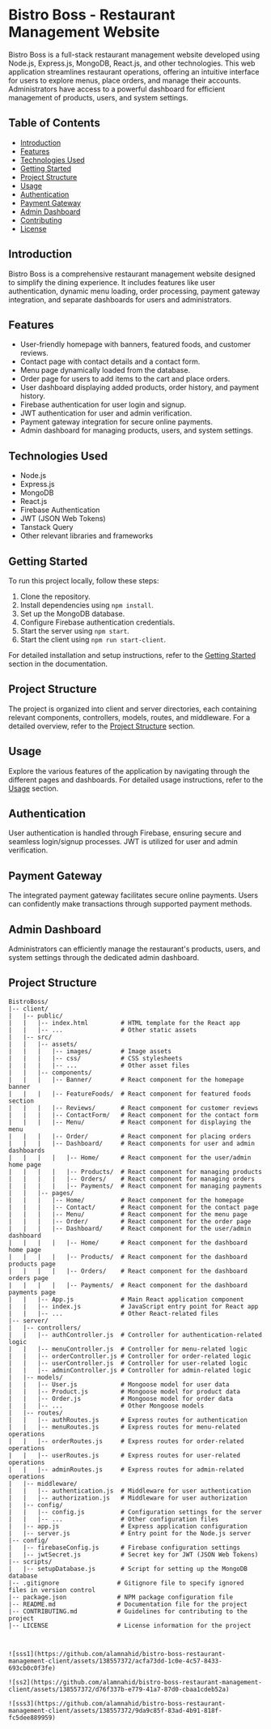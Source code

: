 # Bistro Boss - Restaurant Management Website

Bistro Boss is a full-stack restaurant management website developed using Node.js, Express.js, MongoDB, React.js, and other technologies. This web application streamlines restaurant operations, offering an intuitive interface for users to explore menus, place orders, and manage their accounts. Administrators have access to a powerful dashboard for efficient management of products, users, and system settings.

## Table of Contents

- [Introduction](#introduction)
- [Features](#features)
- [Technologies Used](#technologies-used)
- [Getting Started](#getting-started)
- [Project Structure](#project-structure)
- [Usage](#usage)
- [Authentication](#authentication)
- [Payment Gateway](#payment-gateway)
- [Admin Dashboard](#admin-dashboard)
- [Contributing](#contributing)
- [License](#license)

## Introduction

Bistro Boss is a comprehensive restaurant management website designed to simplify the dining experience. It includes features like user authentication, dynamic menu loading, order processing, payment gateway integration, and separate dashboards for users and administrators.

## Features

- User-friendly homepage with banners, featured foods, and customer reviews.
- Contact page with contact details and a contact form.
- Menu page dynamically loaded from the database.
- Order page for users to add items to the cart and place orders.
- User dashboard displaying added products, order history, and payment history.
- Firebase authentication for user login and signup.
- JWT authentication for user and admin verification.
- Payment gateway integration for secure online payments.
- Admin dashboard for managing products, users, and system settings.

## Technologies Used

- Node.js
- Express.js
- MongoDB
- React.js
- Firebase Authentication
- JWT (JSON Web Tokens)
- Tanstack Query
- Other relevant libraries and frameworks

## Getting Started

To run this project locally, follow these steps:

1. Clone the repository.
2. Install dependencies using `npm install`.
3. Set up the MongoDB database.
4. Configure Firebase authentication credentials.
5. Start the server using `npm start`.
6. Start the client using `npm run start-client`.

For detailed installation and setup instructions, refer to the [Getting Started](#) section in the documentation.

## Project Structure

The project is organized into client and server directories, each containing relevant components, controllers, models, routes, and middleware. For a detailed overview, refer to the [Project Structure](#project-structure) section.

## Usage

Explore the various features of the application by navigating through the different pages and dashboards. For detailed usage instructions, refer to the [Usage](#usage) section.

## Authentication

User authentication is handled through Firebase, ensuring secure and seamless login/signup processes. JWT is utilized for user and admin verification.

## Payment Gateway

The integrated payment gateway facilitates secure online payments. Users can confidently make transactions through supported payment methods.

## Admin Dashboard

Administrators can efficiently manage the restaurant's products, users, and system settings through the dedicated admin dashboard.


## Project Structure

```plaintext
BistroBoss/
|-- client/
|   |-- public/
|   |   |-- index.html         # HTML template for the React app
|   |   |-- ...                # Other static assets
|   |-- src/
|   |   |-- assets/
|   |   |   |-- images/        # Image assets
|   |   |   |-- css/           # CSS stylesheets
|   |   |   |-- ...            # Other asset files
|   |   |-- components/
|   |   |   |-- Banner/        # React component for the homepage banner
|   |   |   |-- FeatureFoods/  # React component for featured foods section
|   |   |   |-- Reviews/       # React component for customer reviews
|   |   |   |-- ContactForm/   # React component for the contact form
|   |   |   |-- Menu/          # React component for displaying the menu
|   |   |   |-- Order/         # React component for placing orders
|   |   |   |-- Dashboard/     # React components for user and admin dashboards
|   |   |   |   |-- Home/      # React component for the user/admin home page
|   |   |   |   |-- Products/  # React component for managing products
|   |   |   |   |-- Orders/    # React component for managing orders
|   |   |   |   |-- Payments/  # React component for managing payments
|   |   |-- pages/
|   |   |   |-- Home/          # React component for the homepage
|   |   |   |-- Contact/       # React component for the contact page
|   |   |   |-- Menu/          # React component for the menu page
|   |   |   |-- Order/         # React component for the order page
|   |   |   |-- Dashboard/     # React component for the user/admin dashboard
|   |   |   |   |-- Home/      # React component for the dashboard home page
|   |   |   |   |-- Products/  # React component for the dashboard products page
|   |   |   |   |-- Orders/    # React component for the dashboard orders page
|   |   |   |   |-- Payments/  # React component for the dashboard payments page
|   |   |-- App.js             # Main React application component
|   |   |-- index.js           # JavaScript entry point for React app
|   |   |-- ...                # Other React-related files
|-- server/
|   |-- controllers/
|   |   |-- authController.js  # Controller for authentication-related logic
|   |   |-- menuController.js  # Controller for menu-related logic
|   |   |-- orderController.js # Controller for order-related logic
|   |   |-- userController.js  # Controller for user-related logic
|   |   |-- adminController.js # Controller for admin-related logic
|   |-- models/
|   |   |-- User.js            # Mongoose model for user data
|   |   |-- Product.js         # Mongoose model for product data
|   |   |-- Order.js           # Mongoose model for order data
|   |   |-- ...                # Other Mongoose models
|   |-- routes/
|   |   |-- authRoutes.js      # Express routes for authentication
|   |   |-- menuRoutes.js      # Express routes for menu-related operations
|   |   |-- orderRoutes.js     # Express routes for order-related operations
|   |   |-- userRoutes.js      # Express routes for user-related operations
|   |   |-- adminRoutes.js     # Express routes for admin-related operations
|   |-- middleware/
|   |   |-- authentication.js  # Middleware for user authentication
|   |   |-- authorization.js   # Middleware for user authorization
|   |-- config/
|   |   |-- config.js          # Configuration settings for the server
|   |   |-- ...                # Other configuration files
|   |-- app.js                 # Express application configuration
|   |-- server.js              # Entry point for the Node.js server
|-- config/
|   |-- firebaseConfig.js      # Firebase configuration settings
|   |-- jwtSecret.js           # Secret key for JWT (JSON Web Tokens)
|-- scripts/
|   |-- setupDatabase.js       # Script for setting up the MongoDB database
|-- .gitignore                # Gitignore file to specify ignored files in version control
|-- package.json              # NPM package configuration file
|-- README.md                 # Documentation file for the project
|-- CONTRIBUTING.md           # Guidelines for contributing to the project
|-- LICENSE                   # License information for the project



![sss1](https://github.com/alamnahid/bistro-boss-restaurant-management-client/assets/138557372/acfa73dd-1c0e-4c57-8433-693cb0c0f3fe)

![ss2](https://github.com/alamnahid/bistro-boss-restaurant-management-client/assets/138557372/d76f337b-e779-41a7-87d0-cbaa1cdeb52a)

![sss3](https://github.com/alamnahid/bistro-boss-restaurant-management-client/assets/138557372/9da9c85f-83ad-4b91-818f-fc5dee889959)
